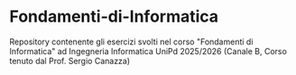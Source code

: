 # Fondamenti-di-Informatica
Repository contenente gli esercizi svolti nel corso "Fondamenti di Informatica" ad Ingegneria Informatica UniPd 2025/2026 (Canale B, Corso tenuto dal Prof. Sergio Canazza)
